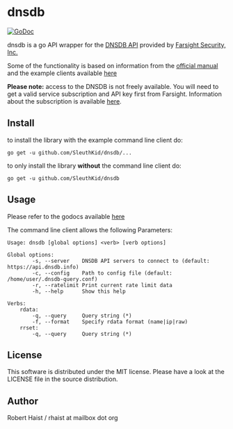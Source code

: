 # dnsdb

[![GoDoc](https://godoc.org/github.com/SleuthKid/dnsdb?status.svg)](https://godoc.org/github.com/SleuthKid/dnsdb)


dnsdb is a go API wrapper for the [DNSDB API](https://api.dnsdb.info/) provided by [Farsight Security, Inc.](https://www.farsightsecurity.com/)

Some of the functionality is based on information from the [official manual](https://api.dnsdb.info/) and the example clients available [here](https://github.com/dnsdb/dnsdb-query)

**Please note:** access to the DNSDB is not freely available. You will need to get a valid service subscription and API key first from Farsight. Information about the subscription is
available [here](https://www.farsightsecurity.com/OrderServices/).

## Install

to install the library with the example command line client do:

    go get -u github.com/SleuthKid/dnsdb/...

to only install the library **without** the command line client do:

    go get -u github.com/SleuthKid/dnsdb

## Usage

Please refer to the godocs available [here](https://godoc.org/github.com/SleuthKid/dnsdb)

The command line client allows the following Parameters:
```
Usage: dnsdb [global options] <verb> [verb options]

Global options:
        -s, --server    DNSDB API servers to connect to (default: https://api.dnsdb.info)
        -c, --config    Path to config file (default: /home/user/.dnsdb-query.conf)
        -r, --ratelimit Print current rate limit data
        -h, --help      Show this help

Verbs:
    rdata:
        -q, --query     Query string (*)
        -f, --format    Specify rdata format (name|ip|raw)
    rrset:
        -q, --query     Query string (*)
```

## License
This software is distributed under the MIT license.
Please have a look at the LICENSE file in the source distribution.

## Author

Robert Haist / rhaist at mailbox dot org
